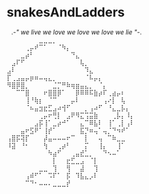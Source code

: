 # snakesAndLadders

⠀.*-" we live
we love
we love
we love
we lie "-*.
⠀⠀⠀⠀⠀⠀⠀⣀⣀⣀⡀⠀⠀⠀⠀⠀⠀⠀⠀⠀⠀⠀⠀⠀⠀⠀⠀
⠀⠀⠀⠀⢀⡤⠞⠉⠁⠀⠀⠈⠳⡄⠀⠀⠀⠀⠀⠀⠀⠀⠀⠀⠀⠀⠀⠀
⠀⠀⠀⣀⡴⠃⠀⠀⠀⠀⠀⠀⠀⠀⠙⣄⠀⠀⠀⠀⠀⠀⠀⠀⠀⠀⠀⠀
⠀⣠⠏⠋⠀⠀⠀⠀⠀⠀⠀⠀⠀⠀⠀⠀⢧⡀⠀⠀⠀⠀⠀⠀⠀⠀⠀⠀
⣠⠇⠀⠀⠀⠀⠀⠀⠀⠀⠀⠀⠀⠀⠀⠀⠀⠹⣄⠀⠀⠀⠀⠀⠀⠀⠀⠀
⡏⢀⣠⣤⡤⡶⠶⠤⢤⣄⡀⠀⠀⠀⠀⠀⠀⠈⠧⡤⡄⠀⠀⠀⠀⠀⠀⠀
⠻⣿⡿⣿⡀⠀⠀⠀⠀⠀⣈⡉⠛⠷⢶⣶⣤⣄⡀⠀⠈⡄⠀⠀⠀⠀⠀⠀
⠀⠀⠉⠉⣿⠀⠀⠀⠖⣿⣿⡿⠁⠀⠀⡿⠿⠿⠯⣷⡴⠏⢀⣴⡤⠆⠀⠀
⠀⠀⠀⠀⢸⠘⢷⡆⠀⠈⠉⠀⠀⠀⡤⠇⠀⠀⠀⠀⠀⢠⠔⡇⠀⢧⠀⠀
⠀⠀⠀⠀⠈⠦⣤⣲⣖⣋⣠⠴⢺⠋⠀⠀⠀⡀⢠⠴⠋⠀⠘⣄⣀⡧⡄⠀
⠀⠀⠀⠀⠀⠀⠀⢀⡤⠖⢛⡇⠀⣠⠟⠻⣍⢩⣭⣷⠀⠀⠀⢀⡧⡄⠸⡄
⠀⠀⠀⠀⠀⠀⣠⡯⢸⠁⣀⡴⠚⠁⠀⠀⣄⠉⠿⣧⠇⠀⢸⠁⢀⡇⢠⠇
⠀⠀⠀⣤⠖⣫⠟⠁⢸⡞⠁⠀⠀⠀⠀⠀⣯⡙⠶⢤⠁⢤⡈⠙⠲⠞⠁⠀
⢠⣿⡯⢽⡏⠀⠀⠀⡼⣤⠤⠤⠤⠖⠉⠀⠀⡇⠀⠀⢤⠀⠉⠷⣀⣀⠀⠀
⠸⣽⠀⠘⠂⠀⠀⠀⢳⠀⠀⢀⡴⠃⠀⠀⠀⡍⠀⠀⢸⡄⠀⠀⢸⠁⠀⠀
⠀⠀⠀⠀⠀⠀⠀⠀⠀⠳⣴⠋⠀⠀⢀⣤⣞⣁⡀⠀⠀⠙⠢⠤⠁⠀⠀⠀
⠀⠀⠀⠀⠀⠀⠀⠀⠀⠀⡇⠀⠀⣖⣋⣀⣠⠀⠈⡇⠀⠀⠀⠀⠀⠀⠀⠀
⠀⠀⠀⠀⠀⠀⠀⣀⣀⠀⢹⠀⠀⢻⠀⠀⣼⠀⠀⢹⠀⠀⠀⠀⠀⠀⠀⠀
⠀⠀⠀⠀⢠⠾⠋⠁⠀⠩⠏⠁⠀⡯⠀⠹⣧⣄⡠⠇⠀⠀⠀⠀⠀⠀⠀⠀
⠀⠀⠀⠀⠉⠙⠂⠤⠤⠄⣀⣀⣀⡞⠀⠀⠀⠀⠀⠀⠀⠀⠀⠀⠀⠀⠀⠀